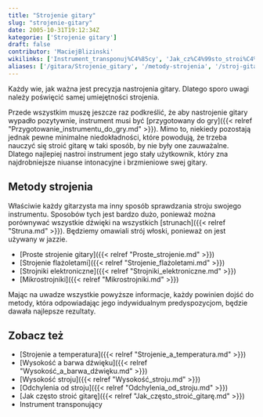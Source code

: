 ```yaml
---
title: "Strojenie gitary"
slug: "strojenie-gitary"
date: 2005-10-31T19:12:34Z
kategorie: ['Strojenie gitary']
draft: false
contributor: 'MaciejBlizinski'
wikilinks: ['Instrument_transponuj%C4%85cy', 'Jak_cz%C4%99sto_stroi%C4%87_gitar%C4%99', 'Mikrostrojniki', 'Odchylenia_od_stroju', 'Proste_strojenie', 'Przygotowanie_instrumentu_do_gry', 'Strojenie_a_temperatura', 'Strojenie_fla%C5%BColetami', 'Strojniki_elektroniczne', 'Wysoko%C5%9B%C4%87_a_barwa_d%C5%BAwi%C4%99ku', 'Wysoko%C5%9B%C4%87_stroju', 'struna']
aliases: ['/gitara/Strojenie_gitary', '/metody-strojenia', '/stroj-gitary']
---
```

Każdy wie, jak ważna jest precyzja nastrojenia gitary. Dlatego sporo
uwagi należy poświęcić samej umiejętności strojenia.

Przede wszystkim muszę jeszcze raz podkreślić, że aby nastrojenie gitary
wypadło pozytywnie, instrument musi być [przygotowany do
gry]({{< relref "Przygotowanie_instrumentu_do_gry.md" >}}). Mimo to, niekiedy
pozostają jednak pewne minimalne niedokładności, które powodują, że
trzeba nauczyć się stroić gitarę w taki sposób, by nie były one
zauważalne. Dlatego najlepiej nastroi instrument jego stały użytkownik,
który zna najdrobniejsze niuanse intonacyjne i brzmieniowe swej gitary.

## Metody strojenia

Właściwie każdy gitarzysta ma inny sposób sprawdzania stroju swojego
instrumentu. Sposobów tych jest bardzo dużo, ponieważ można porównywać
wszystkie dźwięki na wszystkich [strunach]({{< relref "Struna.md" >}}). Będziemy
omawiali strój włoski, ponieważ on jest używany w jazzie.

  - [Proste strojenie gitary]({{< relref "Proste_strojenie.md" >}})
  - [Strojenie flażoletami]({{< relref "Strojenie_flażoletami.md" >}})
  - [Strojniki elektroniczne]({{< relref "Strojniki_elektroniczne.md" >}})
  - [Mikrostrojniki]({{< relref "Mikrostrojniki.md" >}})

Mając na uwadze wszystkie powyższe informacje, każdy powinien dojść do
metody, która odpowiadając jego indywidualnym predyspozycjom, będzie
dawała najlepsze rezultaty.

## Zobacz też

  - [Strojenie a temperatura]({{< relref "Strojenie_a_temperatura.md" >}})
  - [Wysokość a barwa dźwięku]({{< relref "Wysokość_a_barwa_dźwięku.md" >}})
  - [Wysokość stroju]({{< relref "Wysokość_stroju.md" >}})
  - [Odchylenia od stroju]({{< relref "Odchylenia_od_stroju.md" >}})
  - [Jak często stroić gitarę]({{< relref "Jak_często_stroić_gitarę.md" >}})
  - Instrument transponujący<!-- link nie odnosił się do niczego: 'Strojenie gitary' (PosixPath('Strojenie_gitary.md')) links to 'Instrument_transponujący' (PosixPath('/no/path/exists')) and that does not exist -->

